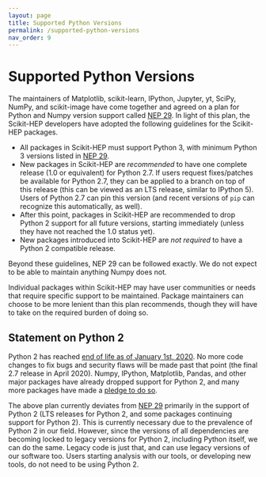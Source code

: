 ```yaml
---
layout: page
title: Supported Python Versions
permalink: /supported-python-versions
nav_order: 9
---
```


Supported Python Versions
=========================

The maintainers of Matplotlib, scikit-learn, IPython, Jupyter, yt, SciPy, NumPy, and scikit-image have come together and agreed on a plan for Python and Numpy version support called [NEP 29][]. In light of this plan, the Scikit-HEP developers have adopted the following guidelines for the Scikit-HEP packages.


* All packages in Scikit-HEP must support Python 3, with minimum Python 3 versions listed in [NEP 29][].
* New packages in Scikit-HEP are *recommended* to have one complete release (1.0 or equivalent) for Python 2.7. If users request fixes/patches be available for Python 2.7, they can be applied to a branch on top of this release (this can be viewed as an LTS release, similar to IPython 5). Users of Python 2.7 can pin this version (and recent versions of `pip` can recognize this automatically, as well).
* After this point, packages in Scikit-HEP are recommended to drop Python 2 support for all future versions, starting immediately (unless they have not reached the 1.0 status yet).
* New packages introduced into Scikit-HEP are *not required* to have a Python 2 compatible release.

Beyond these guidelines, NEP 29 can be followed exactly. We do not expect to be able to maintain anything Numpy does not.

Individual packages within Scikit-HEP may have user communities or needs that require specific support to be maintained. Package maintainers can choose to be more lenient than this plan recommends, though they will have to take on the required burden of doing so.

Statement on Python 2
---------------------

Python 2 has reached [end of life as of January 1st, 2020][py2clock]. No more code changes to fix bugs and security flaws will be made past that point (the final 2.7 release in April 2020). Numpy, IPython, Matplotlib, Pandas, and other major packages have already dropped support for Python 2, and many more packages have made a [pledge to do so][py3statement].

The above plan currently deviates from [NEP 29][] primarily in the support of Python 2 (LTS releases for Python 2, and some packages continuing support for Python 2).
This is currently necessary due to the prevalence of Python 2 in our field.
However, since the versions of all dependencies are becoming locked to legacy versions for Python 2, including Python itself, we can do the same.
Legacy code is just that, and can use legacy versions of our software too.
Users starting analysis with our tools, or developing new tools, do not need to be using Python 2.


[NEP 29]: https://numpy.org/neps/nep-0029-deprecation_policy.html
[py2clock]: https://pythonclock.org
[py3statement]: https://python3statement.org
